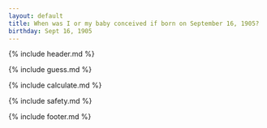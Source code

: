 ```yaml
---
layout: default
title: When was I or my baby conceived if born on September 16, 1905?
birthday: Sept 16, 1905
---
```


{% include header.md %}

{% include guess.md %}

{% include calculate.md %}

{% include safety.md %}

{% include footer.md %}



